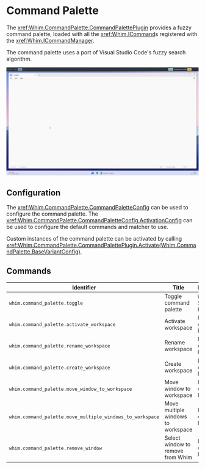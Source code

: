 # Command Palette

The <xref:Whim.CommandPalette.CommandPalettePlugin> provides a fuzzy command palette, loaded with all the <xref:Whim.ICommand>s registered with the <xref:Whim.ICommandManager>.

The command palette uses a port of Visual Studio Code's fuzzy search algorithm.

![Command palette demo](../../images/command-palette-demo.gif)

## Configuration

The <xref:Whim.CommandPalette.CommandPaletteConfig> can be used to configure the command palette. The <xref:Whim.CommandPalette.CommandPaletteConfig.ActivationConfig> can be used to configure the default commands and matcher to use.

Custom instances of the command palette can be activated by calling <xref:Whim.CommandPalette.CommandPalettePlugin.Activate(Whim.CommandPalette.BaseVariantConfig)>.

## Commands

| Identifier                                                | Title                              | Keybind                                          |
| --------------------------------------------------------- | ---------------------------------- | ------------------------------------------------ |
| `whim.command_palette.toggle`                             | Toggle command palette             | <kbd>Win</kbd> + <kbd>Shift</kbd> + <kbd>K</kbd> |
| `whim.command_palette.activate_workspace`                 | Activate workspace                 | No default keybind                               |
| `whim.command_palette.rename_workspace`                   | Rename workspace                   | No default keybind                               |
| `whim.command_palette.create_workspace`                   | Create workspace                   | No default keybind                               |
| `whim.command_palette.move_window_to_workspace`           | Move window to workspace           | No default keybind                               |
| `whim.command_palette.move_multiple_windows_to_workspace` | Move multiple windows to workspace | No default keybind                               |
| `whim.command_palette.remove_window`                      | Select window to remove from Whim  | No default keybind                               |
